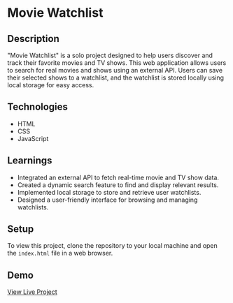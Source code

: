 # Movie Watchlist

## Description
"Movie Watchlist" is a solo project designed to help users discover and track their favorite movies and TV shows. This web application allows users to search for real movies and shows using an external API. Users can save their selected shows to a watchlist, and the watchlist is stored locally using local storage for easy access.

## Technologies
- HTML
- CSS
- JavaScript

## Learnings
- Integrated an external API to fetch real-time movie and TV show data.
- Created a dynamic search feature to find and display relevant results.
- Implemented local storage to store and retrieve user watchlists.
- Designed a user-friendly interface for browsing and managing watchlists.

## Setup
To view this project, clone the repository to your local machine and open the `index.html` file in a web browser.

## Demo
[View Live Project](https://luxury-stroopwafel-474f55.netlify.app/)

